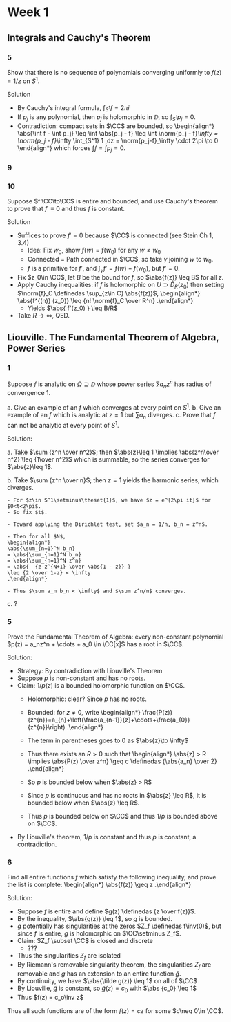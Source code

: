 # Week 1
## Integrals and Cauchy's Theorem


### 5

Show that there is no sequence of polynomials converging uniformly to $f(z) = 1/z$ on $S^1$.

Solution

- By Cauchy's integral formula, $\int_{S^1} f = 2\pi i$
- If $p_j$ is any polynomial, then $p_j$ is holomorphic in $\DD$, so $\int_{S^1} p_j = 0$.
- Contradiction: compact sets in $\CC$ are bounded, so 
  \begin{align*}
  \abs{\int f - \int p_j} \leq \int \abs{p_j - f} \leq \int \norm{p_j - f}_\infty  = \norm{p_j - f}_\infty \int_{S^1} 1 \,dz = \norm{p_j-f}_\infty \cdot 2\pi \to 0
  \end{align*}
  which forces $\int f = \int p_j = 0$.

### 9

### 10

Suppose $f:\CC\to\CC$ is entire and bounded, and use Cauchy's theorem to prove that $f' \equiv 0$ and thus $f$ is constant.

Solution

- Suffices to prove $f' = 0$ because $\CC$ is connected (see Stein Ch 1, 3.4)
  - Idea: Fix $w_0$, show $f(w) = f(w_0)$ for any $w\neq w_0$
  - Connected = Path connected in $\CC$, so take $\gamma$ joining $w$ to $w_0$.
  - $f$ is a primitive for $f'$, and $\int_\gamma f' = f(w) - f(w_0)$, but $f'=0$.
- Fix $z_0\in \CC$, let $B$ be the bound for $f$, so $\abs{f(z)} \leq B$ for all $z$.
- Apply Cauchy inequalities: if $f$ is holomorphic on $U\supset \bar D_R(z_0)$ then setting $\norm{f}_C \definedas \sup_{z\in C} \abs{f(z)}$,
  \begin{align*}
  \abs{f^{(n)} (z_0)} \leq {n! \norm{f}_C \over R^n}
  .\end{align*}
  - Yields $\abs{ f'(z_0) } \leq B/R$
- Take $R\to \infty$, QED.

## Liouville. The Fundamental Theorem of Algebra, Power Series

### 1

Suppose $f$ is analytic on $\Omega \supseteq \DD$ whose power series $\sum a_n z^n$ has radius of convergence 1.

a. Give an example of an $f$ which converges at every point on $S^1$.
b. Give an example of an $f$ which is analytic at $z=1$ but $\sum a_n$ diverges.
c. Prove that $f$ can not be analytic at every point of $S^1$.


Solution:

a. Take $\sum {z^n \over n^2}$; then $\abs{z}\leq 1 \implies \abs{z^n\over n^2} \leq {1\over n^2}$ which is summable, so the series converges for $\abs{z}\leq 1$.

b. Take $\sum {z^n \over n}$; then $z=1$ yields the harmonic series, which diverges.
  
    - For $z\in S^1\setminus\theset{1}$, we have $z = e^{2\pi it}$ for $0<t<2\pi$. 
    - So fix $t$.
    
    - Toward applying the Dirichlet test, set $a_n = 1/n, b_n = z^n$.
    
    - Then for all $N$,
    \begin{align*}
    \abs{\sum_{n=1}^N b_n}
    = \abs{\sum_{n=1}^N b_n}
    = \abs{\sum_{n=1}^N z^n}
    = \abs{  {z-z^{N+1} \over \abs{1 - z}} } 
    \leq {2 \over 1-z} < \infty
    .\end{align*}
    
    - Thus $\sum a_n b_n < \infty$ and $\sum z^n/n$ converges.

c. ?


### 5

Prove the Fundamental Theorem of Algebra: every non-constant polynomial $p(z) = a_nz^n + \cdots + a_0 \in \CC[x]$ has a root in $\CC$.

Solution:

- Strategy: By contradiction with Liouville's Theorem
- Suppose $p$ is non-constant and has no roots.
- Claim: $1/p(z)$ is a bounded holomorphic function on $\CC$.
  - Holomorphic: clear? Since $p$ has no roots.
  - Bounded: for $z\neq 0$, write
    \begin{align*}
    \frac{P(z)}{z^{n}}=a_{n}+\left(\frac{a_{n-1}}{z}+\cdots+\frac{a_{0}}{z^{n}}\right)
    .\end{align*}

  - The term in parentheses goes to 0 as $\abs{z}\to \infty$
  - Thus there exists an $R>0$ such that
    \begin{align*}
    \abs{z} > R \implies \abs{P(z) \over z^n} \geq c \definedas {\abs{a_n} \over 2}
    .\end{align*}

  - So $p$ is bounded below when $\abs{z} > R$
  - Since $p$ is continuous and has no roots in $\abs{z} \leq R$, it is bounded below when $\abs{z} \leq R$.
  - Thus $p$ is bounded below on $\CC$ and thus $1/p$ is bounded above on $\CC$.
- By Liouville's theorem, $1/p$ is constant and thus $p$ is constant, a contradiction.


### 6

Find all entire functions $f$ which satisfy the following inequality, and prove the list is complete:
\begin{align*}
\abs{f(z)} \geq z
.\end{align*}

Solution:

- Suppose $f$ is entire and define $g(z) \definedas {z \over f(z)}$.
- By the inequality, $\abs{g(z)} \leq 1$, so $g$ is bounded.
- $g$ potentially has singularities at the zeros $Z_f \definedas f\inv(0)$, but since $f$ is entire, $g$ is holomorphic on $\CC\setminus Z_f$.
- Claim: $Z_f \subset \CC$ is closed and discrete
  - ???
- Thus the singularities $Z_f$ are isolated
- By Riemann's removable singularity theorem, the singularities $Z_f$ are removable and $g$ has an extension to an entire function $\tilde g$.
- By continuity, we have $\abs{\tilde g(z)} \leq 1$ on all of $\CC$
- By Liouville, $\tilde g$ is constant, so $\tilde g(z) = c_0$ with $\abs {c_0} \leq 1$
- Thus $f(z) = c_o\inv z$

Thus all such functions are of the form $f(z) = cz$ for some $c\neq 0\in \CC$.
